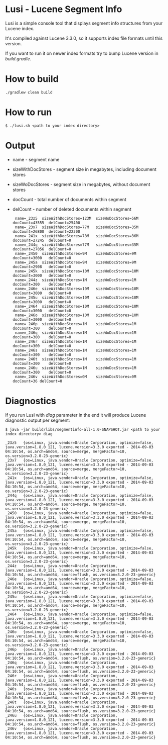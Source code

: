 Lusi - Lucene Segment Info
==========================

Lusi is a simple console tool that displays segment info structures from your Lucene index.

It's compiled against Lucene 3.3.0, so it supports index file formats until this version.

If you want to run it on newer index formats try to bump Lucene version in *build.gradle*.

How to build
============

    ./gradlew clean build

How to run
==========

    $ ./lusi.sh <path to your index directory>

Output
======

 - name - segment name
 - sizeWithDocStores - segment size in megabytes, including document stores
 - sizeWoDocStores - segment size in megabytes, without document stores
 - docCount - total number of documents within segment
 - delCount - number of deleted documents within segment


        name=_23z5	sizeWithDocStores=123M	sizeWoDocStores=56M	docCount=43555	delCount=25400
        name=_23x7	sizeWithDocStores=77M	sizeWoDocStores=35M	docCount=26800	delCount=22300
        name=_241x	sizeWithDocStores=78M	sizeWoDocStores=36M	docCount=27245	delCount=0
        name=_244q	sizeWithDocStores=77M	sizeWoDocStores=35M	docCount=27056	delCount=0
        name=_2450	sizeWithDocStores=9M	sizeWoDocStores=9M	docCount=3000	delCount=0
        name=_245a	sizeWithDocStores=9M	sizeWoDocStores=9M	docCount=2908	delCount=0
        name=_245k	sizeWithDocStores=10M	sizeWoDocStores=10M	docCount=3000	delCount=0
        name=_244z	sizeWithDocStores=1M	sizeWoDocStores=1M	docCount=300	delCount=0
        name=_246e	sizeWithDocStores=10M	sizeWoDocStores=10M	docCount=3000	delCount=0
        name=_245u	sizeWithDocStores=10M	sizeWoDocStores=10M	docCount=3000	delCount=0
        name=_2464	sizeWithDocStores=10M	sizeWoDocStores=10M	docCount=3000	delCount=0
        name=_246o	sizeWithDocStores=10M	sizeWoDocStores=10M	docCount=3000	delCount=0
        name=_246p	sizeWithDocStores=1M	sizeWoDocStores=1M	docCount=300	delCount=0
        name=_246q	sizeWithDocStores=1M	sizeWoDocStores=1M	docCount=300	delCount=0
        name=_246r	sizeWithDocStores=1M	sizeWoDocStores=1M	docCount=300	delCount=0
        name=_246s	sizeWithDocStores=1M	sizeWoDocStores=1M	docCount=300	delCount=0
        name=_246t	sizeWithDocStores=1M	sizeWoDocStores=1M	docCount=300	delCount=0
        name=_246u	sizeWithDocStores=1M	sizeWoDocStores=1M	docCount=300	delCount=0
        name=_246v	sizeWithDocStores=0M	sizeWoDocStores=0M	docCount=36	delCount=0
        
Diagnostics
===========

If you run Lusi with *diag* parameter in the end it will produce Lucene diagnostic output per segment:

    $ java -jar build/libs/segmentinfo-all-1.0-SNAPSHOT.jar <path to your index directory> diag
    
    _23z5	{os=Linux, java.vendor=Oracle Corporation, optimize=false, java.version=1.8.0_121, lucene.version=3.3.0 exported - 2014-09-03 04:10:54, os.arch=amd64, source=merge, mergeFactor=10, os.version=3.2.0-23-generic}
    _23x7	{os=Linux, java.vendor=Oracle Corporation, optimize=false, java.version=1.8.0_121, lucene.version=3.3.0 exported - 2014-09-03 04:10:54, os.arch=amd64, source=merge, mergeFactor=10, os.version=3.2.0-23-generic}
    _241x	{os=Linux, java.vendor=Oracle Corporation, optimize=false, java.version=1.8.0_121, lucene.version=3.3.0 exported - 2014-09-03 04:10:54, os.arch=amd64, source=merge, mergeFactor=10, os.version=3.2.0-23-generic}
    _244q	{os=Linux, java.vendor=Oracle Corporation, optimize=false, java.version=1.8.0_121, lucene.version=3.3.0 exported - 2014-09-03 04:10:54, os.arch=amd64, source=merge, mergeFactor=10, os.version=3.2.0-23-generic}
    _2450	{os=Linux, java.vendor=Oracle Corporation, optimize=false, java.version=1.8.0_121, lucene.version=3.3.0 exported - 2014-09-03 04:10:54, os.arch=amd64, source=merge, mergeFactor=10, os.version=3.2.0-23-generic}
    _245a	{os=Linux, java.vendor=Oracle Corporation, optimize=false, java.version=1.8.0_121, lucene.version=3.3.0 exported - 2014-09-03 04:10:54, os.arch=amd64, source=merge, mergeFactor=10, os.version=3.2.0-23-generic}
    _245k	{os=Linux, java.vendor=Oracle Corporation, optimize=false, java.version=1.8.0_121, lucene.version=3.3.0 exported - 2014-09-03 04:10:54, os.arch=amd64, source=merge, mergeFactor=10, os.version=3.2.0-23-generic}
    _244z	{os=Linux, java.vendor=Oracle Corporation, java.version=1.8.0_121, lucene.version=3.3.0 exported - 2014-09-03 04:10:54, os.arch=amd64, source=flush, os.version=3.2.0-23-generic}
    _246e	{os=Linux, java.vendor=Oracle Corporation, optimize=false, java.version=1.8.0_121, lucene.version=3.3.0 exported - 2014-09-03 04:10:54, os.arch=amd64, source=merge, mergeFactor=10, os.version=3.2.0-23-generic}
    _245u	{os=Linux, java.vendor=Oracle Corporation, optimize=false, java.version=1.8.0_121, lucene.version=3.3.0 exported - 2014-09-03 04:10:54, os.arch=amd64, source=merge, mergeFactor=10, os.version=3.2.0-23-generic}
    _2464	{os=Linux, java.vendor=Oracle Corporation, optimize=false, java.version=1.8.0_121, lucene.version=3.3.0 exported - 2014-09-03 04:10:54, os.arch=amd64, source=merge, mergeFactor=10, os.version=3.2.0-23-generic}
    _246o	{os=Linux, java.vendor=Oracle Corporation, optimize=false, java.version=1.8.0_121, lucene.version=3.3.0 exported - 2014-09-03 04:10:54, os.arch=amd64, source=merge, mergeFactor=10, os.version=3.2.0-23-generic}
    _246p	{os=Linux, java.vendor=Oracle Corporation, java.version=1.8.0_121, lucene.version=3.3.0 exported - 2014-09-03 04:10:54, os.arch=amd64, source=flush, os.version=3.2.0-23-generic}
    _246q	{os=Linux, java.vendor=Oracle Corporation, java.version=1.8.0_121, lucene.version=3.3.0 exported - 2014-09-03 04:10:54, os.arch=amd64, source=flush, os.version=3.2.0-23-generic}
    _246r	{os=Linux, java.vendor=Oracle Corporation, java.version=1.8.0_121, lucene.version=3.3.0 exported - 2014-09-03 04:10:54, os.arch=amd64, source=flush, os.version=3.2.0-23-generic}
    _246s	{os=Linux, java.vendor=Oracle Corporation, java.version=1.8.0_121, lucene.version=3.3.0 exported - 2014-09-03 04:10:54, os.arch=amd64, source=flush, os.version=3.2.0-23-generic}
    _246t	{os=Linux, java.vendor=Oracle Corporation, java.version=1.8.0_121, lucene.version=3.3.0 exported - 2014-09-03 04:10:54, os.arch=amd64, source=flush, os.version=3.2.0-23-generic}
    _246u	{os=Linux, java.vendor=Oracle Corporation, java.version=1.8.0_121, lucene.version=3.3.0 exported - 2014-09-03 04:10:54, os.arch=amd64, source=flush, os.version=3.2.0-23-generic}
    _246v	{os=Linux, java.vendor=Oracle Corporation, java.version=1.8.0_121, lucene.version=3.3.0 exported - 2014-09-03 04:10:54, os.arch=amd64, source=flush, os.version=3.2.0-23-generic}
    
